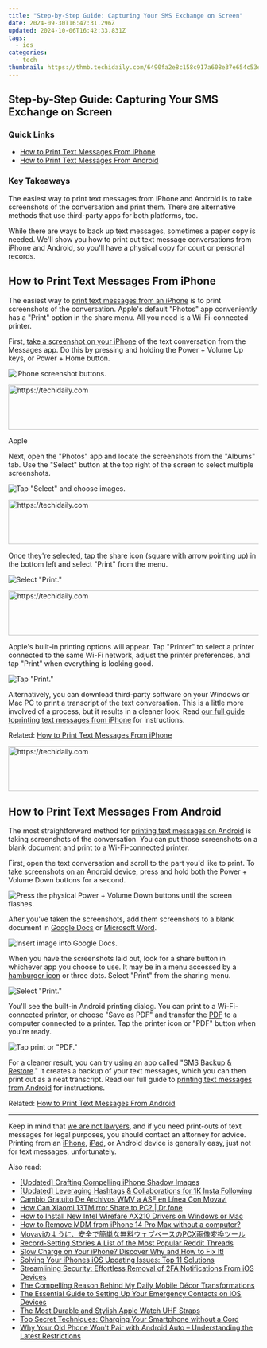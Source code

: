 ```yaml
---
title: "Step-by-Step Guide: Capturing Your SMS Exchange on Screen"
date: 2024-09-30T16:47:31.296Z
updated: 2024-10-06T16:42:33.831Z
tags:
  - ios
categories:
  - tech
thumbnail: https://thmb.techidaily.com/6490fa2e8c158c917a608e37e654c53e5a410f7e37ed3b9237ae0e8dd67dcf2f.jpg
---
```


## Step-by-Step Guide: Capturing Your SMS Exchange on Screen

### Quick Links

* [How to Print Text Messages From iPhone](https://facebook-clips.techidaily.com/new-in-2024-superior-mp4-channel-updater/)
* [How to Print Text Messages From Android](https://screen-video-capture.techidaily.com/updated-unlocking-full-potential-in-zoom-screensharing-for-2024/)

### Key Takeaways

 The easiest way to print text messages from iPhone and Android is to take screenshots of the conversation and print them. There are alternative methods that use third-party apps for both platforms, too.

 While there are ways to back up text messages, sometimes a paper copy is needed. We'll show you how to print out text message conversations from iPhone and Android, so you'll have a physical copy for court or personal records.

##  How to Print Text Messages From iPhone

 The easiest way to [print text messages from an iPhone](https://win-solutions.techidaily.com/how-to-stop-microsoft-edge-from-crashing-on-windows-11-proven-fixes/) is to print screenshots of the conversation. Apple's default "Photos" app conveniently has a "Print" option in the share menu. All you need is a Wi-Fi-connected printer.

 First, [take a screenshot on your iPhone](https://location-social.techidaily.com/simple-and-effective-ways-to-change-your-country-on-youtube-app-of-your-samsung-galaxy-a14-4g-drfone-by-drfone-virtual-android/) of the text conversation from the Messages app. Do this by pressing and holding the Power + Volume Up keys, or Power + Home button.

![iPhone screenshot buttons.](https://static1.howtogeekimages.com/wordpress/wp-content/uploads/2020/08/iphone_screenshot_buttons.png?trim=1,1&amp;bg-color=000&amp;pad=1,1) 

<!-- affiliate ads begin -->
<a href="https://aligracehair.sjv.io/c/5597632/1975807/19272" target="_top" id="1975807">
  <img src="//a.impactradius-go.com/display-ad/19272-1975807" border="0" alt="https://techidaily.com" width="728" height="90"/>
</a>
<img height="0" width="0" src="https://aligracehair.sjv.io/i/5597632/1975807/19272" style="position:absolute;visibility:hidden;" border="0" />
<!-- affiliate ads end -->

Apple

 Next, open the "Photos" app and locate the screenshots from the "Albums" tab. Use the "Select" button at the top right of the screen to select multiple screenshots.

![Tap &quot;Select&quot; and choose images.](https://static1.howtogeekimages.com/wordpress/wp-content/uploads/2023/03/2023-03-09_14-56-16.png?trim=1,1&amp;bg-color=000&amp;pad=1,1) 

<!-- affiliate ads begin -->
<a href="https://appsumo.8odi.net/c/5597632/2082535/7443" target="_top" id="2082535">
  <img src="//a.impactradius-go.com/display-ad/7443-2082535" border="0" alt="https://techidaily.com" width="728" height="90"/>
</a>
<img height="0" width="0" src="https://appsumo.8odi.net/i/5597632/2082535/7443" style="position:absolute;visibility:hidden;" border="0" />
<!-- affiliate ads end -->

 Once they're selected, tap the share icon (square with arrow pointing up) in the bottom left and select "Print" from the menu.

![Select &quot;Print.&quot;](https://static1.howtogeekimages.com/wordpress/wp-content/uploads/2023/03/2023-03-09_14-58-16.png?trim=1,1&amp;bg-color=000&amp;pad=1,1) 

<!-- affiliate ads begin -->
<a href="https://ephamedtechinc.pxf.io/c/5597632/2137203/26400" target="_top" id="2137203">
  <img src="//a.impactradius-go.com/display-ad/26400-2137203" border="0" alt="https://techidaily.com" width="728" height="90"/>
</a>
<img height="0" width="0" src="https://ephamedtechinc.pxf.io/i/5597632/2137203/26400" style="position:absolute;visibility:hidden;" border="0" />
<!-- affiliate ads end -->

 Apple's built-in printing options will appear. Tap "Printer" to select a printer connected to the same Wi-Fi network, adjust the printer preferences, and tap "Print" when everything is looking good.

![Tap &quot;Print.&quot;](https://static1.howtogeekimages.com/wordpress/wp-content/uploads/2023/03/2023-03-09_15-34-00.png?trim=1,1&amp;bg-color=000&amp;pad=1,1) 

 Alternatively, you can download third-party software on your Windows or Mac PC to print a transcript of the text conversation. This is a little more involved of a process, but it results in a cleaner look. Read [our full guide toprinting text messages from iPhone](https://win-solutions.techidaily.com/how-to-stop-microsoft-edge-from-crashing-on-windows-11-proven-fixes/) for instructions.

Related: [How to Print Text Messages From iPhone](https://win-solutions.techidaily.com/how-to-stop-microsoft-edge-from-crashing-on-windows-11-proven-fixes/) 

<!-- affiliate ads begin -->
<a href="https://appsumo.8odi.net/c/5597632/2082536/7443" target="_top" id="2082536">
  <img src="//a.impactradius-go.com/display-ad/7443-2082536" border="0" alt="https://techidaily.com" width="728" height="90"/>
</a>
<img height="0" width="0" src="https://appsumo.8odi.net/i/5597632/2082536/7443" style="position:absolute;visibility:hidden;" border="0" />
<!-- affiliate ads end -->

##  How to Print Text Messages From Android

 The most straightforward method for [printing text messages on Android](https://win-dash.techidaily.com/solution-guide-restoring-access-to-disabled-dts-audio-features-on-targeted-audio-devices/) is taking screenshots of the conversation. You can put those screenshots on a blank document and print to a Wi-Fi-connected printer.

 First, open the text conversation and scroll to the part you'd like to print. To [take screenshots on an Android device](https://location-social.techidaily.com/3-things-you-must-know-about-fake-snapchat-location-on-samsung-galaxy-f15-5g-drfone-by-drfone-virtual-android/), press and hold both the Power + Volume Down buttons for a second.

![Press the physical Power + Volume Down buttons until the screen flashes.](https://static1.howtogeekimages.com/wordpress/wp-content/uploads/2021/07/youtube-screenshot.png?trim=1,1&amp;bg-color=000&amp;pad=1,1) 

 After you've taken the screenshots, add them screenshots to a blank document in [Google Docs](https://redirect.viglink.com/?key=e7eab128eb8d1c53e14db14f4c632447&u=https%3A%2F%2Fplay.google.com%2Fstore%2Fapps%2Fdetails%3Fid%3Dcom.google.android.apps.docs.editors.docs&cuid=xid:fr1678474641aaa) or [Microsoft Word](https://redirect.viglink.com/?key=e7eab128eb8d1c53e14db14f4c632447&u=https%3A%2F%2Fplay.google.com%2Fstore%2Fapps%2Fdetails%3Fid%3Dcom.microsoft.office.word&cuid=xid:fr1678474641aab).

![Insert image into Google Docs.](https://static1.howtogeekimages.com/wordpress/wp-content/uploads/2023/03/2023-03-06_15-48-39.png?trim=1,1&amp;bg-color=000&amp;pad=1,1) 

 When you have the screenshots laid out, look for a share button in whichever app you choose to use. It may be in a menu accessed by a [hamburger icon](https://review-topics.techidaily.com/recover-your-contacts-after-oppo-reno-8t-has-been-deleted-by-fonelab-android-recover-contacts/) or three dots. Select "Print" from the sharing menu.

![Select &quot;Print.&quot;](https://static1.howtogeekimages.com/wordpress/wp-content/uploads/2023/03/2023-03-06_15-53-43.png?trim=1,1&amp;bg-color=000&amp;pad=1,1) 

 You'll see the built-in Android printing dialog. You can print to a Wi-Fi-connected printer, or choose "Save as PDF" and transfer the [PDF](https://extra-support.techidaily.com/new-obs-vs-wirecast-which-should-you-trust-for-live/) to a computer connected to a printer. Tap the printer icon or "PDF" button when you're ready.

![Tap print or &quot;PDF.&quot;](https://static1.howtogeekimages.com/wordpress/wp-content/uploads/2023/03/2023-03-06_15-59-46.png?trim=1,1&amp;bg-color=000&amp;pad=1,1) 

 For a cleaner result, you can try using an app called "[SMS Backup & Restore](https://redirect.viglink.com/?key=e7eab128eb8d1c53e14db14f4c632447&u=https%3A%2F%2Fplay.google.com%2Fstore%2Fapps%2Fdetails%3Fid%3Dcom.riteshsahu.SMSBackupRestore&cuid=xid:fr1678474641aac)." It creates a backup of your text messages, which you can then print out as a neat transcript. Read our full guide to [printing text messages from Android](https://win-dash.techidaily.com/solution-guide-restoring-access-to-disabled-dts-audio-features-on-targeted-audio-devices/) for instructions.

Related: [How to Print Text Messages From Android](https://win-dash.techidaily.com/solution-guide-restoring-access-to-disabled-dts-audio-features-on-targeted-audio-devices/) 

---

 Keep in mind that [we are not lawyers](https://smart-video-creator.techidaily.com/new-from-chrome-os-to-linux-a-beginners-guide-to-installation-2023-edition-for-2024/), and if you need print-outs of text messages for legal purposes, you should contact an attorney for advice. Printing from an [iPhone](https://buynow-reviews.techidaily.com/the-fresh-face-of-amazon-echo-a-comprehensive-review-of-the-4th-generation-update/), [iPad](https://buynow-reviews.techidaily.com/the-fresh-face-of-amazon-echo-a-comprehensive-review-of-the-4th-generation-update/), or Android device is generally easy, just not for text messages, unfortunately.

<ins class="adsbygoogle"
     style="display:block"
     data-ad-format="autorelaxed"
     data-ad-client="ca-pub-7571918770474297"
     data-ad-slot="1223367746"></ins>

<ins class="adsbygoogle"
     style="display:block"
     data-ad-client="ca-pub-7571918770474297"
     data-ad-slot="8358498916"
     data-ad-format="auto"
     data-full-width-responsive="true"></ins>

<span class="atpl-alsoreadstyle">Also read:</span>
<div><ul>
<li><a href="https://fox-glue.techidaily.com/updated-crafting-compelling-iphone-shadow-images/"><u>[Updated] Crafting Compelling iPhone Shadow Images</u></a></li>
<li><a href="https://instagram-clips.techidaily.com/updated-leveraging-hashtags-and-collaborations-for-1k-insta-following/"><u>[Updated] Leveraging Hashtags & Collaborations for 1K Insta Following</u></a></li>
<li><a href="https://discover-dash.techidaily.com/cambio-gratuito-de-archivos-wmv-a-asf-en-linea-con-movavi/"><u>Cambio Gratuito De Archivos WMV a ASF en Línea Con Movavi</u></a></li>
<li><a href="https://screen-mirror.techidaily.com/how-can-xiaomi-13tmirror-share-to-pc-drfone-by-drfone-android/"><u>How Can Xiaomi 13TMirror Share to PC? | Dr.fone</u></a></li>
<li><a href="https://win-dash.techidaily.com/how-to-install-new-intel-wirefare-ax210-drivers-on-windows-or-mac/"><u>How to Install New Intel Wirefare AX210 Drivers on Windows or Mac</u></a></li>
<li><a href="https://blog-min.techidaily.com/how-to-remove-mdm-from-iphone-14-pro-max-without-a-computer-by-drfone-ios-unlock-ios-unlock/"><u>How to Remove MDM from iPhone 14 Pro Max without a computer?</u></a></li>
<li><a href="https://some-approaches.techidaily.com/movavipcx/"><u>Movaviのように、安全で簡単な無料ウェブベースのPCX画像変換ツール</u></a></li>
<li><a href="https://extra-information.techidaily.com/record-setting-stories-a-list-of-the-most-popular-reddit-threads/"><u>Record-Setting Stories A List of the Most Popular Reddit Threads</u></a></li>
<li><a href="https://os-tips.techidaily.com/slow-charge-on-your-iphone-discover-why-and-how-to-fix-it/"><u>Slow Charge on Your iPhone? Discover Why and How to Fix It!</u></a></li>
<li><a href="https://os-tips.techidaily.com/solving-your-iphones-ios-updating-issues-top-11-solutions/"><u>Solving Your iPhones iOS Updating Issues: Top 11 Solutions</u></a></li>
<li><a href="https://os-tips.techidaily.com/streamlining-security-effortless-removal-of-2fa-notifications-from-ios-devices/"><u>Streamlining Security: Effortless Removal of 2FA Notifications From iOS Devices</u></a></li>
<li><a href="https://os-tips.techidaily.com/the-compelling-reason-behind-my-daily-mobile-decor-transformations/"><u>The Compelling Reason Behind My Daily Mobile Décor Transformations</u></a></li>
<li><a href="https://os-tips.techidaily.com/the-essential-guide-to-setting-up-your-emergency-contacts-on-ios-devices/"><u>The Essential Guide to Setting Up Your Emergency Contacts on iOS Devices</u></a></li>
<li><a href="https://os-tips.techidaily.com/the-most-durable-and-stylish-apple-watch-uhf-straps/"><u>The Most Durable and Stylish Apple Watch UHF Straps</u></a></li>
<li><a href="https://os-tips.techidaily.com/top-secret-techniques-charging-your-smartphone-without-a-cord/"><u>Top Secret Techniques: Charging Your Smartphone without a Cord</u></a></li>
<li><a href="https://some-guidance.techidaily.com/why-your-old-phone-wont-pair-with-android-auto-understanding-the-latest-restrictions/"><u>Why Your Old Phone Won't Pair with Android Auto – Understanding the Latest Restrictions</u></a></li>
</ul></div>

